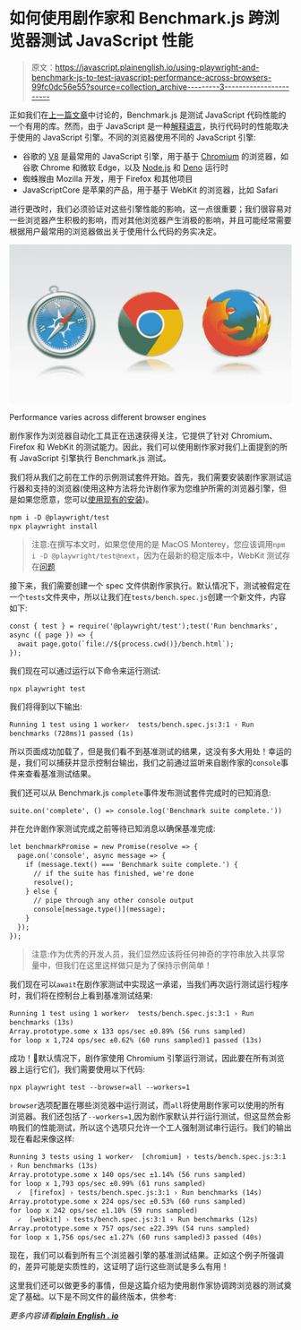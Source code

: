 # 如何使用剧作家和 Benchmark.js 跨浏览器测试 JavaScript 性能

> 原文：<https://javascript.plainenglish.io/using-playwright-and-benchmark-js-to-test-javascript-performance-across-browsers-99fc0dc56e55?source=collection_archive---------3----------------------->

正如我们在[上一篇文章](https://medium.com/@alowdon/testing-javascript-performance-with-benchmark-js-3d3f4e4b9fc2)中讨论的，Benchmark.js 是测试 JavaScript 代码性能的一个有用的库。然而，由于 JavaScript 是一种[解释语言](https://www.easytechjunkie.com/what-is-interpreted-language.htm)，执行代码时的性能取决于使用的 JavaScript 引擎。不同的浏览器使用不同的 JavaScript 引擎:

*   谷歌的 [V8](https://v8.dev/) 是最常用的 JavaScript 引擎，用于基于 [Chromium](https://www.chromium.org/) 的浏览器，如谷歌 Chrome 和微软 Edge，以及 [Node.js](https://nodejs.org/) 和 [Deno](https://deno.land/) 运行时
*   蜘蛛猴由 Mozilla 开发，用于 Firefox 和其他项目
*   JavaScriptCore 是苹果的产品，用于基于 WebKit 的浏览器，比如 Safari

进行更改时，我们必须验证对这些引擎性能的影响，这一点很重要；我们很容易对一些浏览器产生积极的影响，而对其他浏览器产生消极的影响，并且可能经常需要根据用户最常用的浏览器做出关于使用什么代码的务实决定。

![](img/037d8680815e5397f6cd20260948bfe1.png)

Performance varies across different browser engines

剧作家作为浏览器自动化工具正在迅速获得关注，它提供了针对 Chromium、Firefox 和 WebKit 的测试能力。因此，我们可以使用剧作家对我们上面提到的所有 JavaScript 引擎执行 Benchmark.js 测试。

我们将从我们之前在工作的示例测试套件开始。首先，我们需要安装剧作家测试运行器和支持的浏览器(使用这种方法将允许剧作家为您维护所需的浏览器引擎，但是如果您愿意，您可以[使用现有的安装](https://playwright.dev/docs/browsers#installing-browsers))。

```
npm i -D @playwright/test
npx playwright install
```

> 注意:在撰写本文时，如果您使用的是 MacOS Monterey，您应该调用`npm i -D @playwright/test@next`，因为在最新的稳定版本中，WebKit 测试存在[问题](https://github.com/microsoft/playwright/issues/9811)

接下来，我们需要创建一个 spec 文件供剧作家执行。默认情况下，测试被假定在一个`tests`文件夹中，所以让我们在`tests/bench.spec.js`创建一个新文件，内容如下:

```
const { test } = require('@playwright/test');test('Run benchmarks', async ({ page }) => {
  await page.goto(`file://${process.cwd()}/bench.html`);
});
```

我们现在可以通过运行以下命令来运行测试:

```
npx playwright test
```

我们将得到以下输出:

```
Running 1 test using 1 worker✓  tests/bench.spec.js:3:1 › Run benchmarks (728ms)1 passed (1s)
```

所以页面成功加载了，但是我们看不到基准测试的结果，这没有多大用处！幸运的是，我们可以捕获并显示控制台输出，我们之前通过监听来自剧作家的`console`事件来查看基准测试结果。

我们还可以从 Benchmark.js `complete`事件发布测试套件完成时的已知消息:

```
suite.on('complete', () => console.log('Benchmark suite complete.'))
```

并在允许剧作家测试完成之前等待已知消息以确保基准完成:

```
let benchmarkPromise = new Promise(resolve => {
  page.on('console', async message => {
    if (message.text() === 'Benchmark suite complete.') {
      // if the suite has finished, we're done
      resolve();
    } else {
      // pipe through any other console output
      console[message.type()](message);
    }
  });
});
```

> 注意:作为优秀的开发人员，我们显然应该将任何神奇的字符串放入共享常量中，但我们在这里这样做只是为了保持示例简单！

我们现在可以`await`在剧作家测试中实现这一承诺，当我们再次运行测试运行程序时，我们将在控制台上看到基准测试结果:

```
Running 1 test using 1 worker✓  tests/bench.spec.js:3:1 › Run benchmarks (13s)
Array.prototype.some x 133 ops/sec ±0.89% (56 runs sampled)
for loop x 1,724 ops/sec ±0.62% (60 runs sampled)1 passed (13s)
```

成功！🎉默认情况下，剧作家使用 Chromium 引擎运行测试，因此要在所有浏览器上运行它们，我们需要使用以下代码:

```
npx playwright test --browser=all --workers=1
```

`browser`选项配置在哪些浏览器中运行测试，而`all`将使用剧作家可以使用的所有浏览器。我们还包括了`--workers=1`,因为剧作家默认并行运行测试，但这显然会影响我们的性能测试，所以这个选项只允许一个工人强制测试串行运行。我们的输出现在看起来像这样:

```
Running 3 tests using 1 worker✓  [chromium] › tests/bench.spec.js:3:1 › Run benchmarks (13s)
Array.prototype.some x 140 ops/sec ±1.14% (56 runs sampled)
for loop x 1,793 ops/sec ±0.99% (61 runs sampled)
  ✓  [firefox] › tests/bench.spec.js:3:1 › Run benchmarks (14s)
Array.prototype.some x 224 ops/sec ±0.53% (60 runs sampled)
for loop x 242 ops/sec ±1.10% (59 runs sampled)
  ✓  [webkit] › tests/bench.spec.js:3:1 › Run benchmarks (12s)
Array.prototype.some x 757 ops/sec ±22.39% (54 runs sampled)
for loop x 1,756 ops/sec ±1.27% (60 runs sampled)3 passed (40s)
```

现在，我们可以看到所有三个浏览器引擎的基准测试结果。正如这个例子所强调的，差异可能是实质性的，这证明了运行这些测试是多么有用！

这里我们还可以做更多的事情，但是这篇介绍为使用剧作家协调跨浏览器的测试奠定了基础。以下是不同文件的最终版本，供参考:

*更多内容请看*[***plain English . io***](http://plainenglish.io/)